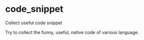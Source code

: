 # code_snippet
Collect useful code snippet

Try to collect the funny, useful, native code of various language.
